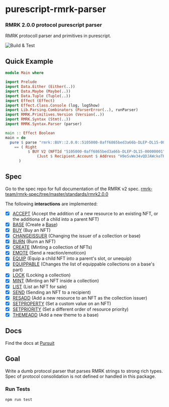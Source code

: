 # purescript-rmrk-parser

### RMRK 2.0.0 protocol purescript parser

RMRK protocoll parser and primitives in purescript.

![Build & Test](https://github.com/rmrk-team/purescript-rmrk-parser/actions/workflows/build_and_test.yml/badge.svg)

## Quick Example

```purs
module Main where

import Prelude
import Data.Either (Either(..))
import Data.Maybe (Maybe(..))
import Data.Tuple (Tuple(..))
import Effect (Effect)
import Effect.Class.Console (log, logShow)
import Lib.Parsing.Combinators (ParserError(..), runParser)
import RMRK.Primitives.Version (Version(..))
import RMRK.Syntax (Stmt(..))
import RMRK.Syntax.Parser (parser)

main :: Effect Boolean
main = do
  pure $ parse "rmrk::BUY::2.0.0::5105000-0aff6865bed3a66b-DLEP-DL15-00000001::H9eSvWe34vQDJAWckeTHWSqSChRat8bgKHG39GC1fjvEm7y"
    == ( Right
          $ BUY V2 (NFTId "5105000-0aff6865bed3a66b-DLEP-DL15-00000001")
              (Just $ Recipient.Account $ Address "H9eSvWe34vQDJAWckeTHWSqSChRat8bgKHG39GC1fjvEm7y")
      )

```

## Spec

Go to the spec repo for full documentation of the RMRK v2 spec.
[rmrk-team/rmrk-spec/tree/master/standards/rmrk2.0.0](https://github.com/rmrk-team/rmrk-spec/tree/master/standards/rmrk2.0.0)

The following **interactions** are implemented:

- [x] [ACCEPT](https://github.com/rmrk-team/rmrk-spec/blob/master/standards/rmrk2.0.0/interactions/accept.md) (Accept the addition of a new resource to an existing NFT, or
      the additiona of a child into a parent NFT)
- [x] [BASE](https://github.com/rmrk-team/rmrk-spec/blob/master/standards/rmrk2.0.0/interactions/base.md) (Create a [Base](https://github.com/rmrk-team/rmrk-spec/blob/master/standards/rmrk2.0.0/entities/base.md))
- [x] [BUY](https://github.com/rmrk-team/rmrk-spec/blob/master/standards/rmrk2.0.0/interactions/buy.md) (Buy an NFT)
- [x] [CHANGEISSUER](https://github.com/rmrk-team/rmrk-spec/blob/master/standards/rmrk2.0.0/interactions/changeissuer.md) (Changing the issuer of a collection or base)
- [x] [BURN](https://github.com/rmrk-team/rmrk-spec/blob/master/standards/rmrk2.0.0/interactions/burn.md) (Burn an NFT)
- [x] [CREATE](https://github.com/rmrk-team/rmrk-spec/blob/master/standards/rmrk2.0.0/interactions/create.md) (Minting a collection of NFTs)
- [x] [EMOTE](https://github.com/rmrk-team/rmrk-spec/blob/master/standards/rmrk2.0.0/interactions/emote.md) (Send a reaction/emoticon)
- [x] [EQUIP](https://github.com/rmrk-team/rmrk-spec/blob/master/standards/rmrk2.0.0/interactions/equip.md) (Equip a child NFT into a parent's slot, or unequip)
- [x] [EQUIPPABLE](https://github.com/rmrk-team/rmrk-spec/blob/master/standards/rmrk2.0.0/interactions/equippable.md) (Changes the list of equippable collections on a
      base's part)
- [x] [LOCK](https://github.com/rmrk-team/rmrk-spec/blob/master/standards/rmrk2.0.0/interactions/lock.md) (Locking a collection)
- [x] [MINT](https://github.com/rmrk-team/rmrk-spec/blob/master/standards/rmrk2.0.0/interactions/mint.md) (Minting an NFT inside a collection)
- [x] [LIST](https://github.com/rmrk-team/rmrk-spec/blob/master/standards/rmrk2.0.0/interactions/list.md) (List an NFT for sale)
- [x] [SEND](https://github.com/rmrk-team/rmrk-spec/blob/master/standards/rmrk2.0.0/interactions/send.md) (Sending an NFT to a recipient)
- [x] [RESADD](https://github.com/rmrk-team/rmrk-spec/blob/master/standards/rmrk2.0.0/interactions/resadd.md) (Add a new resource to an NFT as the collection issuer)
- [x] [SETPROPERTY](https://github.com/rmrk-team/rmrk-spec/blob/master/standards/rmrk2.0.0/interactions/setproperty.md) (Set a custom value on an NFT)
- [x] [SETPRIORITY](https://github.com/rmrk-team/rmrk-spec/blob/master/standards/rmrk2.0.0/interactions/setpriority.md) (Set a different order of resource priority)
- [x] [THEMEADD](https://github.com/rmrk-team/rmrk-spec/blob/master/standards/rmrk2.0.0/interactions/themeadd.md) (Add a new theme to a base)

## Docs

Find the docs at [Pursuit](https://pursuit.purescript.org/packages/purescript-rmrk-parser)

## Goal

Write a dumb protocol parser that parses RMRK strings to strong rich types. Spec of protocol consolidation is not defined or handled in this package.

### Run Tests

```bash
npm run test
```
